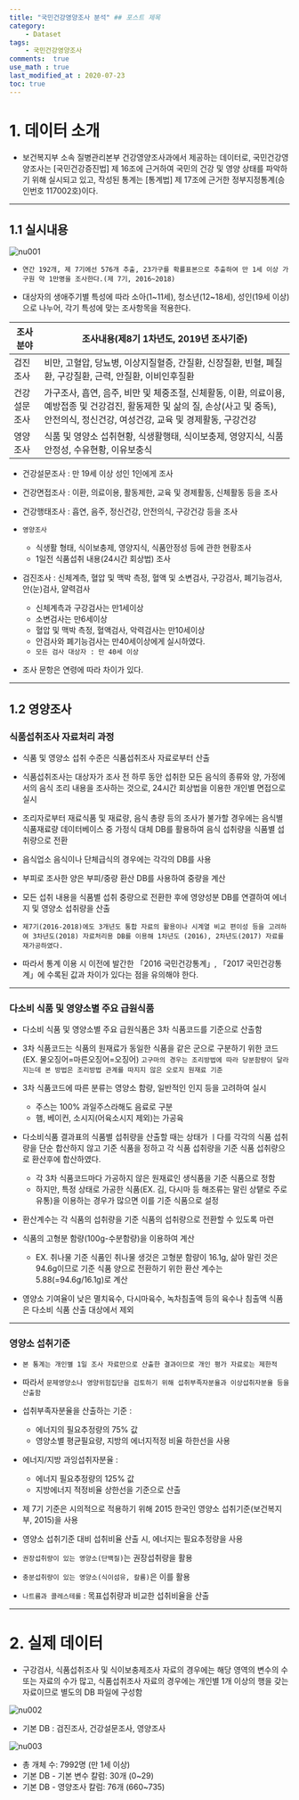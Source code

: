 ```yaml
---
title: "국민건강영양조사 분석" ## 포스트 제목
category:       
    - Dataset
tags:           
    - 국민건강영양조사
comments:  true
use_math : true
last_modified_at : 2020-07-23
toc: true
---
```


# 1. 데이터 소개

- 보건복지부 소속 질병관리본부 건강영양조사과에서 제공하는 데이터로, 국민건강영양조사는 [국민건강증진법] 제 16조에 근거하여 국민의 건강 및 영양 상태를 파악하기 위해 실시되고 있고, 작성된 통계는 [통계법] 제 17조에 근거한 정부지정통계(승인번호 117002호)이다.

---

## 1.1 실시내용

![nu001](/assets/images/2020-07-23-nutri01.PNG)

- `연간 192개, 제 7기에선 576개 추출, 23가구를 확률표본으로 추출하여 만 1세 이상 가구원 약 1만명을 조사한다.(제 7기, 2016~2018)`

- 대상자의 생애주기별 특성에 따라 소아(1~11세), 청소년(12~18세), 성인(19세 이상)으로 나누어, 각기 특성에 맞는 조사항목을 적용한다.


|조사분야|조사내용(제8기 1차년도, 2019년 조사기준)|
|----|----|
|검진조사|비만, 고혈압, 당뇨병, 이상지질혈증, 간질환, 신장질환, 빈혈, 폐질환, 구강질환, 근력, 안질환, 이비인후질환|
|건강설문조사|가구조사, 흡연, 음주, 비만 및 체중조절, 신체활동, 이환, 의료이용, 예방접종 및 건강검진, 활동제한 및 삶의 질, 손상(사고 및 중독), 안전의식, 정신건강, 여성건강, 교육 및 경제활동, 구강건강|
|영양조사|식품 및 영양소 섭취현황, 식생활행태, 식이보충제, 영양지식, 식품안정성, 수유현황, 이유보충식|


- 건강설문조사 : 만 19세 이상 성인 1인에게 조사

- 건강면접조사 : 이환, 의료이용, 활동제한, 교육 및 경제활동, 신체활동 등을 조사

- 건강행태조사 : 흡연, 음주, 정신건강, 안전의식, 구강건강 등을 조사

- `영양조사`
    + 식생활 형태, 식이보충제, 영양지식, 식품안정성 등에 관한 현황조사
    + 1일전 식품섭취 내용(24시간 회상법) 조사

- 검진조사 : 신체계측, 혈압 및 맥박 측정, 혈액 및 소변검사, 구강검사, 폐기능검사, 안(눈)검사, 얄력검사
    + 신체계측과 구강검사는 만1세이상
    + 소변검사는 만6세이상
    + 혈압 및 맥박 측정, 혈액검사, 악력검사는 만10세이상
    + 안검사와 폐기능검사는 만40세이상에게 실시하였다.
    + `모든 검사 대상자 : 만 40세 이상`

- 조사 문항은 연령에 따라 차이가 있다.

---

## 1.2 영양조사

### 식품섭취조사 자료처리 과정

- 식품 및 영양소 섭취 수준은 식품섭취조사 자료로부터 산출

- 식품섭취조사는 대상자가 조사 전 하루 동안 섭취한 모든 음식의 종류와 양, 가정에서의 음식 조리 내용을 조사하는 것으로, 24시간 회상법을 이용한 개인별 면접으로 실시

- 조리자로부터 재료식품 및 재료량, 음식 총량 등의 조사가 불가할 경우에는 음식별 식품재료량 데이터베이스 중 가정식 대체 DB를 활용하여 음식 섭취량을 식품별 섭취량으로 전환

- 음식업소 음식이나 단체급식의 경우에는 각각의 DB를 사용

- 부피로 조사한 양은 부피/중량 환산 DB를 사용하여 중량을 계산

- 모든 섭취 내용을 식품별 섭취 중량으로 전환한 후에 영양성분 DB를 연결하여 에너지 및 영양소 섭취량을 산출


- `제7기(2016-2018)에도 3개년도 통합 자료의 활용이나 시계열 비교 편이성 등을 고려하여 3차년도(2018) 자료처리용 DB를 이용해 1차년도 (2016), 2차년도(2017) 자료를 재가공하였다.`

- 따라서 통계 이용 시 이전에 발간한 「2016 국민건강통계」, 「2017 국민건강통계」에 수록된 값과 차이가 있다는 점을 유의해야 한다.

---

### 다소비 식품 및 영양소별 주요 급원식품

- 다소비 식품 및 영양소별 주요 급원식품은 3차 식품코드를 기준으로 산출함

- 3차 식품코드는 식품의 원재료가 동일한 식품을 같은 군으로 구분하기 위한 코드(EX. 물오징어=마른오징어=오징어)
`고구마의 경우는 조리방법에 따라 당분함량이 달라지는데 본 방법은 조리방법 관계를 따지지 않은 오로지 원재료 기준`

- 3차 식품코드에 따른 분류는 영양소 함량, 일반적인 인지 등을 고려하여 실시
    + 주스는 100% 과일주스라해도 음료로 구분
    + 햄, 베이컨, 소시지(어육소시지 제외)는 가공육

- 다소비식품 결과표의 식품별 섭취량을 산출할 때는 상태가 ㅣ다를 각각의 식품 섭취량을 단순 합산하지 않고 기준 식품을 정하고 각 식품 섭취량을 기준 식품 섭취량으로 환산후에 합산하였다.
    + 각 3차 식품코드마다 가공하지 않은 원재료인 생식품을 기준 식품으로 정함
    + 하지만, 특정 상태로 가공한 식품(EX. 김, 다시마 등 해조류는 말린 상탵로 주로 유통)을 이용하는 경우가 많으면 이를 기준 식품으로 설정

- 환산계수는 각 식품의 섭취량을 기준 식품의 섭취량으로 전환할 수 있도록 마련

- 식품의 고형분 함량(100g-수분함량)을 이용하여 계산 
    + EX. 취나물 기준 식품인 취나물 생것은 고형분 함량이 16.1g, 삶아 말린 것은 94.6g이므로 기준 식품 양으로 전환하기 위한 환산 계수는 5.88(=94.6g/16.1g)로 계산

- 영양소 기여율이 낮은 멸치육수, 다시마육수, 녹차침출액 등의 육수나 침출액 식품은 다소비 식품 산출 대상에서 제외

---

### 영양소 섭취기준

- `본 통계는 개인별 1일 조사 자료만으로 산출한 결과이므로 개인 평가 자료로는 제한적`

- 따라서 `문제영양소나 영양위험집단을 검토하기 위해 섭취부족자분율과 이상섭취자분율 등을 산출함`

- 섭취부족자분율을 산출하는 기준 :
    + 에너지의 필요추정량의 75% 값
    + 영양소별 평균필요량, 지방의 에너지적정 비율 하한선을 사용

- 에너지/지방 과잉섭취자분율 :
    + 에너지 필요추정량의 125% 값
    + 지방에너지 적정비율 상한선을 기준으로 산출


- 제 7기 기준은 시의적으로 적용하기 위해 2015 한국인 영양소 섭취기준(보건복지부, 2015)을 사용

- 영양소 섭취기준 대비 섭취비율 산출 시, 에너지는 필요추정량을 사용

- `권장섭취량이 있는 영양소(단백질)`는 권장섭취량을 활용

- `충분섭취량이 있는 영양소(식이섬유, 칼륨)`은 이를 활용

- `나트륨과 콜레스테롤` : 목표섭취량과 비교한 섭취비율을 산출

----

# 2. 실제 데이터

- 구강검사, 식품섭취조사 및 식이보충제조사 자료의 경우에는 해당 영역의 변수의 수 또는 자료의 수가 많고, 식품섭취조사 자료의 경우에는 개인별 1개 이상의 행을 갖는 자료이므로 별도의 DB 파일에 구성함

![nu002](/assets/images/2020-07-23-nutri02.PNG)

- 기본 DB : 검진조사, 건강설문조사, 영양조사

![nu003](/assets/images/2020-07-23-nutri03.PNG)

- 총 개체 수: 7992명 (만 1세 이상) 
- 기본 DB - 기본 변수 칼럼: 30개 (0~29)
- 기본 DB - 영양조사 칼럼: 76개 (660~735)
